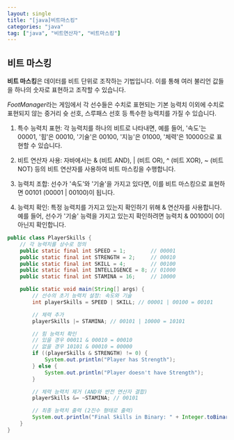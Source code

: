 ```yaml
---
layout: single
title: "[java]비트마스킹"
categories: "java"
tag: ["java", "비트연산자", "비트마스킹"]
---
```


## 비트 마스킹

**비트 마스킹**은 데이터를 비트 단위로 조작하는 기법입니다. 이를 통해 여러 불리언 값들을 하나의 숫자로 표현하고 조작할 수 있습니다.

*FootManager*라는 게임에서 각 선수들은 수치로 표현되는 기본 능력치 이외에 수치로 표현되지 않는 중거리 슛 선호, 스루패스 선호 등 특수한 능력치를 가질 수 있습니다.

1. 특수 능력치 표현: 각 능력치를 하나의 비트로 나타내면, 예를 들어, '속도'는 00001, '힘'은 00010, '기술'은 00100, '지능'은 01000, '체력'은 10000으로 표현할 수 있습니다.

1. 비트 연산자 사용: 자바에서는 & (비트 AND), | (비트 OR), ^ (비트 XOR), ~ (비트 NOT) 등의 비트 연산자를 사용하여 비트 마스킹을 수행합니다.

1. 능력치 조합: 선수가 '속도'와 '기술'을 가지고 있다면, 이를 비트 마스킹으로 표현하면 00101 (00001 | 00100)이 됩니다.

1. 능력치 확인: 특정 능력치를 가지고 있는지 확인하기 위해 & 연산자를 사용합니다. 예를 들어, 선수가 '기술' 능력을 가지고 있는지 확인하려면 능력치 & 00100이 0이 아닌지 확인합니다.

```java
public class PlayerSkills {
    // 각 능력치를 상수로 정의
    public static final int SPEED = 1;        // 00001
    public static final int STRENGTH = 2;     // 00010
    public static final int SKILL = 4;        // 00100
    public static final int INTELLIGENCE = 8; // 01000
    public static final int STAMINA = 16;     // 10000

    public static void main(String[] args) {
        // 선수의 초기 능력치 설정: 속도와 기술
        int playerSkills = SPEED | SKILL; // 00001 | 00100 = 00101

        // 체력 추가
        playerSkills |= STAMINA; // 00101 | 10000 = 10101

        // 힘 능력치 확인
        // 있을 경우 00011 & 00010 = 00010
        // 없을 경우 10101 & 00010 = 00000
        if ((playerSkills & STRENGTH) != 0) {
            System.out.println("Player has Strength");
        } else {
            System.out.println("Player doesn't have Strength");
        }

        // 체력 능력치 제거 (AND와 반전 연산자 결합)
        playerSkills &= ~STAMINA; // 00101

        // 최종 능력치 출력 (2진수 형태로 출력)
        System.out.println("Final Skills in Binary: " + Integer.toBinaryString(playerSkills));
    }
}

```

